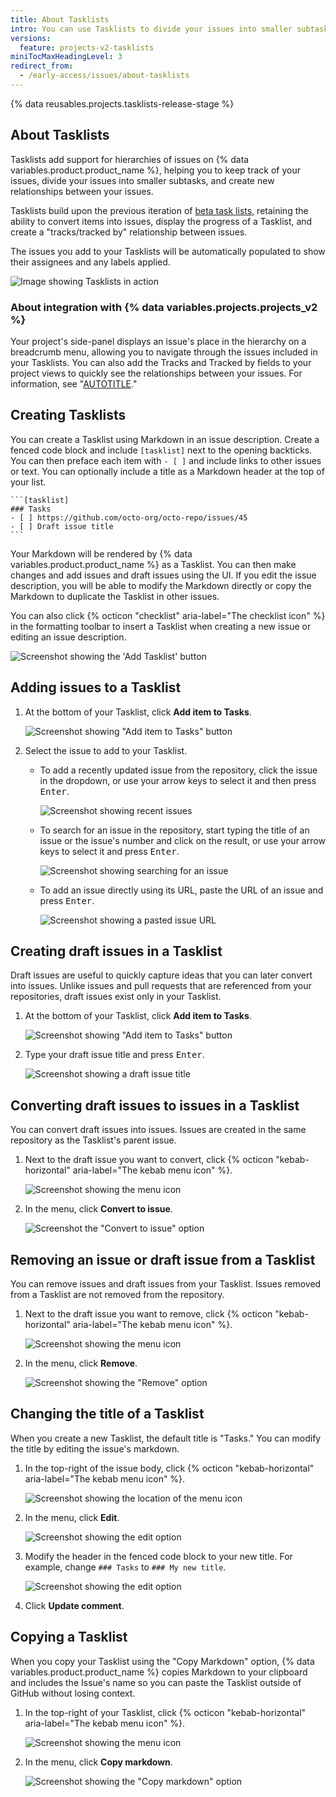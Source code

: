 ```yaml
---
title: About Tasklists
intro: You can use Tasklists to divide your issues into smaller subtasks.
versions:
  feature: projects-v2-tasklists
miniTocMaxHeadingLevel: 3
redirect_from:
  - /early-access/issues/about-tasklists
---
```


{% data reusables.projects.tasklists-release-stage %}

## About Tasklists

Tasklists add support for hierarchies of issues on {% data variables.product.product_name %}, helping you to keep track of your issues, divide your issues into smaller subtasks, and create new relationships between your issues.

Tasklists build upon the previous iteration of [beta task lists](/get-started/writing-on-github/working-with-advanced-formatting/about-task-lists), retaining the ability to convert items into issues, display the progress of a Tasklist, and create a "tracks/tracked by" relationship between issues.

The issues you add to your Tasklists will be automatically populated to show their assignees and any labels applied.

![Image showing Tasklists in action](/assets/images/help/issues/tasklist-hero.png)

### About integration with {% data variables.projects.projects_v2 %}

 Your project's side-panel displays an issue's place in the hierarchy on a breadcrumb menu, allowing you to navigate through the issues included in your Tasklists. You can also add the Tracks and Tracked by fields to your project views to quickly see the relationships between your issues. For information, see "[AUTOTITLE](/issues/planning-and-tracking-with-projects/understanding-fields/about-tracks-and-tracked-by-fields)."

## Creating Tasklists

You can create a Tasklist using Markdown in an issue description. Create a fenced code block and include `[tasklist]` next to the opening backticks. You can then preface each item with `- [ ]` and include links to other issues or text. You can optionally include a title as a Markdown header at the top of your list. 

````
```[tasklist]
### Tasks
- [ ] https://github.com/octo-org/octo-repo/issues/45
- [ ] Draft issue title
```
````
Your Markdown will be rendered by {% data variables.product.product_name %} as a Tasklist. You can then make changes and add issues and draft issues using the UI. If you edit the issue description, you will be able to modify the Markdown directly or copy the Markdown to duplicate the Tasklist in other issues.

You can also click {% octicon "checklist" aria-label="The checklist icon" %} in the formatting toolbar to insert a Tasklist when creating a new issue or editing an issue description.

![Screenshot showing the 'Add Tasklist' button](/assets/images/help/issues/tasklist-formatting-toolbar.png)

## Adding issues to a Tasklist

1. At the bottom of your Tasklist, click **Add item to Tasks**.
   
   ![Screenshot showing "Add item to Tasks" button](/assets/images/help/issues/add-new-tasklist-button.png)
   
1. Select the issue to add to your Tasklist.
   
   * To add a recently updated issue from the repository, click the issue in the dropdown, or use your arrow keys to select it and then press <kbd>Enter</kbd>. 
     
     ![Screenshot showing recent issues](/assets/images/help/issues/select-recent-issue.png)
     
   * To search for an issue in the repository, start typing the title of an issue or the issue's number and click on the result, or use your arrow keys to select it and press <kbd>Enter</kbd>.
     
     ![Screenshot showing searching for an issue](/assets/images/help/issues/search-for-issue.png)
     
   * To add an issue directly using its URL, paste the URL of an issue and press <kbd>Enter</kbd>.
        
     ![Screenshot showing a pasted issue URL](/assets/images/help/issues/paste-issue-url.png)
     

## Creating draft issues in a Tasklist

Draft issues are useful to quickly capture ideas that you can later convert into issues. Unlike issues and pull requests that are referenced from your repositories, draft issues exist only in your Tasklist.

1. At the bottom of your Tasklist, click **Add item to Tasks**.
   
   ![Screenshot showing "Add item to Tasks" button](/assets/images/help/issues/add-new-tasklist-button.png)
   
1. Type your draft issue title and press <kbd>Enter</kbd>.
   
   ![Screenshot showing a draft issue title](/assets/images/help/issues/add-draft-issue-to-tasklist.png)
   

## Converting draft issues to issues in a Tasklist

You can convert draft issues into issues. Issues are created in the same repository as the Tasklist's parent issue.

1. Next to the draft issue you want to convert, click {% octicon "kebab-horizontal" aria-label="The kebab menu icon" %}.
   
   ![Screenshot showing the menu icon](/assets/images/help/issues/tasklist-item-kebab.png)
   
1. In the menu, click **Convert to issue**.
   
   ![Screenshot the "Convert to issue" option](/assets/images/help/issues/tasklist-convert-to-issue.png)
   

## Removing an issue or draft issue from a Tasklist

You can remove issues and draft issues from your Tasklist. Issues removed from a Tasklist are not removed from the repository.

1. Next to the draft issue you want to remove, click {% octicon "kebab-horizontal" aria-label="The kebab menu icon" %}.
   
   ![Screenshot showing the menu icon](/assets/images/help/issues/tasklist-item-kebab.png)
   
1. In the menu, click **Remove**.
   
   ![Screenshot showing the "Remove" option](/assets/images/help/issues/tasklist-remove.png)
   
## Changing the title of a Tasklist

When you create a new Tasklist, the default title is "Tasks." You can modify the title by editing the issue's markdown.

1. In the top-right of the issue body, click {% octicon "kebab-horizontal" aria-label="The kebab menu icon" %}.
   
   ![Screenshot showing the location of the menu icon](/assets/images/help/issues/comment-menu.png)
   
1. In the menu, click **Edit**.
   
   ![Screenshot showing the edit option](/assets/images/help/issues/comment-menu-edit.png)
   
1. Modify the header in the fenced code block to your new title. For example, change `### Tasks` to `### My new title`. 
   
   ![Screenshot showing the edit option](/assets/images/help/issues/edit-tasklist-title.png)
   
1. Click **Update comment**.

## Copying a Tasklist

When you copy your Tasklist using the "Copy Markdown" option, {% data variables.product.product_name %} copies Markdown to your clipboard and includes the Issue's name so you can paste the Tasklist outside of GitHub without losing context. 

1. In the top-right of your Tasklist, click {% octicon "kebab-horizontal" aria-label="The kebab menu icon" %}.
   
   ![Screenshot showing the menu icon](/assets/images/help/issues/tasklist-kebab.png)
   
1. In the menu, click **Copy markdown**.
   
   ![Screenshot showing the "Copy markdown" option](/assets/images/help/issues/tasklist-copy-markdown.png)
   
